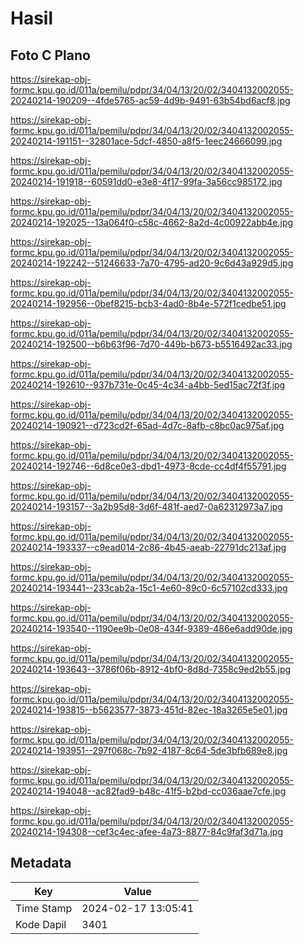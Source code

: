 # Hasil

## Foto C Plano

https://sirekap-obj-formc.kpu.go.id/011a/pemilu/pdpr/34/04/13/20/02/3404132002055-20240214-190209--4fde5765-ac59-4d9b-9491-63b54bd6acf8.jpg

https://sirekap-obj-formc.kpu.go.id/011a/pemilu/pdpr/34/04/13/20/02/3404132002055-20240214-191151--32801ace-5dcf-4850-a8f5-1eec24666099.jpg

https://sirekap-obj-formc.kpu.go.id/011a/pemilu/pdpr/34/04/13/20/02/3404132002055-20240214-191918--60591dd0-e3e8-4f17-99fa-3a56cc985172.jpg

https://sirekap-obj-formc.kpu.go.id/011a/pemilu/pdpr/34/04/13/20/02/3404132002055-20240214-192025--13a064f0-c58c-4662-8a2d-4c00922abb4e.jpg

https://sirekap-obj-formc.kpu.go.id/011a/pemilu/pdpr/34/04/13/20/02/3404132002055-20240214-192242--51246633-7a70-4795-ad20-9c6d43a929d5.jpg

https://sirekap-obj-formc.kpu.go.id/011a/pemilu/pdpr/34/04/13/20/02/3404132002055-20240214-192956--0bef8215-bcb3-4ad0-8b4e-572f1cedbe51.jpg

https://sirekap-obj-formc.kpu.go.id/011a/pemilu/pdpr/34/04/13/20/02/3404132002055-20240214-192500--b6b63f96-7d70-449b-b673-b5516492ac33.jpg

https://sirekap-obj-formc.kpu.go.id/011a/pemilu/pdpr/34/04/13/20/02/3404132002055-20240214-192610--937b731e-0c45-4c34-a4bb-5ed15ac72f3f.jpg

https://sirekap-obj-formc.kpu.go.id/011a/pemilu/pdpr/34/04/13/20/02/3404132002055-20240214-190921--d723cd2f-65ad-4d7c-8afb-c8bc0ac975af.jpg

https://sirekap-obj-formc.kpu.go.id/011a/pemilu/pdpr/34/04/13/20/02/3404132002055-20240214-192746--6d8ce0e3-dbd1-4973-8cde-cc4df4f55791.jpg

https://sirekap-obj-formc.kpu.go.id/011a/pemilu/pdpr/34/04/13/20/02/3404132002055-20240214-193157--3a2b95d8-3d6f-481f-aed7-0a62312973a7.jpg

https://sirekap-obj-formc.kpu.go.id/011a/pemilu/pdpr/34/04/13/20/02/3404132002055-20240214-193337--c9ead014-2c86-4b45-aeab-22791dc213af.jpg

https://sirekap-obj-formc.kpu.go.id/011a/pemilu/pdpr/34/04/13/20/02/3404132002055-20240214-193441--233cab2a-15c1-4e60-89c0-6c57102cd333.jpg

https://sirekap-obj-formc.kpu.go.id/011a/pemilu/pdpr/34/04/13/20/02/3404132002055-20240214-193540--1190ee9b-0e08-434f-9389-486e6add90de.jpg

https://sirekap-obj-formc.kpu.go.id/011a/pemilu/pdpr/34/04/13/20/02/3404132002055-20240214-193643--3786f06b-8912-4bf0-8d8d-7358c9ed2b55.jpg

https://sirekap-obj-formc.kpu.go.id/011a/pemilu/pdpr/34/04/13/20/02/3404132002055-20240214-193815--b5623577-3873-451d-82ec-18a3265e5e01.jpg

https://sirekap-obj-formc.kpu.go.id/011a/pemilu/pdpr/34/04/13/20/02/3404132002055-20240214-193951--297f068c-7b92-4187-8c64-5de3bfb689e8.jpg

https://sirekap-obj-formc.kpu.go.id/011a/pemilu/pdpr/34/04/13/20/02/3404132002055-20240214-194048--ac82fad9-b48c-41f5-b2bd-cc036aae7cfe.jpg

https://sirekap-obj-formc.kpu.go.id/011a/pemilu/pdpr/34/04/13/20/02/3404132002055-20240214-194308--cef3c4ec-afee-4a73-8877-84c9faf3d71a.jpg


## Metadata

| Key        | Value               |
| ---------- | ------------------- |
| Time Stamp | 2024-02-17 13:05:41 |
| Kode Dapil | 3401                |



